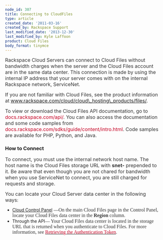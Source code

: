 ```yaml
---
node_id: 307
title: Connecting to CloudFiles
type: article
created_date: '2011-03-16'
created_by: Rackspace Support
last_modified_date: '2013-12-30'
last_modified_by: Kyle Laffoon
product: Cloud Files
body_format: tinymce
---
```


<a href="" id="Introduction"></a><span
style="font-size: 12.0pt; mso-bidi-font-family: Arial; color: #333333;">Rackspace
Cloud Servers can connect to Cloud Files without bandwidth charges when
the server and the Cloud Files account are in the same data center. This
connection is made by using the internal IP address that your server
comes with on the internal Rackspace network, ServiceNet.</span>

<span
style="font-size: 12.0pt; mso-bidi-font-family: Arial; color: #333333;">If
you are not familiar with Cloud Files, see the product information
at</span> [<span
style="font-size: 12.0pt; mso-bidi-font-family: Arial;">www.rackspace.com/cloud/cloud\_hosting\_products/files/</span>](http://www.rackspace.com/cloud/cloud_hosting_products/files/)<span
style="font-size: 12.0pt; mso-bidi-font-family: Arial;">.</span>

<span
style="font-size: 12.0pt; mso-bidi-font-family: Arial; color: #333333;">To
view or download the Cloud Files API documentation, go to </span><span
style="font-size: 12.0pt; mso-bidi-font-family: Arial; color: #c50022;">docs.rackspace.com/api/</span><span
style="font-size: 12.0pt; mso-bidi-font-family: Arial; color: #333333;">.
You can also access the documentation and some code samples from
</span><span
style="font-size: 12.0pt; mso-bidi-font-family: Arial; color: #c50022;">docs.rackspace.com/sdks/guide/content/intro.html</span><span
style="font-size: 12.0pt; mso-bidi-font-family: Arial; color: #333333;">.
Code samples are available for PHP, Python, and Java.</span>

<a href="" id="Connection_Information"></a>

### <span class="mw-headline">How to Connect</span>

<span
style="font-size: 12.0pt; mso-bidi-font-family: Arial; color: #333333;">To
connect, you must use the internal network host name. The host name is
the Cloud Files storage URL with **snet-** prepended to it. Be aware
that even though you are not chared for bandwidth when you use
ServiceNet to connect, you are still charged for requests and
storage.</span>

<span
style="font-size: 12.0pt; mso-bidi-font-family: Arial; color: #333333;">You
can locate your Cloud Server data center in the following ways</span>:

-   [Cloud Control Panel](https://mycloud.rackspace.com/) <span
    style="font-size: 12.0pt; line-height: 115%; font-family: Calibri; mso-ascii-theme-font: minor-latin; mso-fareast-font-family: Calibri; mso-fareast-theme-font: minor-latin; mso-hansi-theme-font: minor-latin; mso-bidi-font-family: Arial; color: #333333; mso-ansi-language: EN-US; mso-fareast-language: EN-US; mso-bidi-language: AR-SA;">&mdash;On
    the main Cloud Files page in the Control Panel, locate your Cloud
    Files data center in the **Region** column</span>.
-   Through the API<span
    style="font-size: 12.0pt; line-height: 115%; font-family: Calibri; mso-ascii-theme-font: minor-latin; mso-fareast-font-family: Calibri; mso-fareast-theme-font: minor-latin; mso-hansi-theme-font: minor-latin; mso-bidi-font-family: Arial; color: #333333; mso-ansi-language: EN-US; mso-fareast-language: EN-US; mso-bidi-language: AR-SA;">&mdash;
    Your Cloud Files data center is located in the storage URL that is
    returned when you authenticate to Cloud Files. For more information,
    see </span>[<span
    style="font-size: 12.0pt; line-height: 115%; font-family: Calibri; mso-ascii-theme-font: minor-latin; mso-fareast-font-family: Calibri; mso-fareast-theme-font: minor-latin; mso-hansi-theme-font: minor-latin; mso-bidi-font-family: Arial; color: #c50022; mso-ansi-language: EN-US; mso-fareast-language: EN-US; mso-bidi-language: AR-SA;">Retrieving
    the Authentication
    Token</span>](http://docs.rackspace.com/cas/api/v1.0/autoscale-devguide/content/Retrieving_Auth_Token.html).



